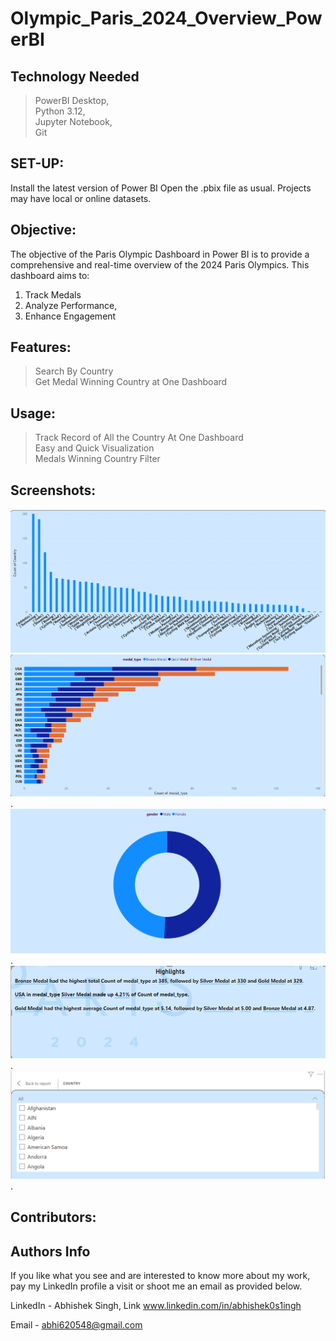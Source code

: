 # Olympic_Paris_2024_Overview_PowerBI
## Technology Needed
>PowerBI Desktop,<br/>
>Python 3.12,<br/>
>Jupyter Notebook,<br/>
>Git<br/>

## SET-UP:
Install the latest version of Power BI
Open the .pbix file as usual. Projects may have local or online datasets.

## Objective: 
The objective of the Paris Olympic Dashboard in Power BI is to provide a comprehensive and real-time overview of the 2024 Paris Olympics. This dashboard aims to:<br/>
1. Track Medals<br/>
2. Analyze Performance,<br/>
3. Enhance Engagement<br/>

## Features:
> Search By Country<br/>
> Get Medal Winning Country at One Dashboard


## Usage:
>Track Record of All the Country At One Dashboard<br/>
>Easy and Quick Visualization<br/>
>Medals Winning Country Filter<br/>



## Screenshots:

![Page1](https://github.com/ABHISHEK0S1INGH/Olympic_Paris_2024_Overview_PowerBI/blob/9525f7ddf4c79ae78a67f4078c2e7e218967ba8c/Olympic_2024_.Report/StaticResources/RegisteredResources/Screenshot%202024-08-17%20123704.png)
![Page1](https://github.com/ABHISHEK0S1INGH/Olympic_Paris_2024_Overview_PowerBI/blob/9525f7ddf4c79ae78a67f4078c2e7e218967ba8c/Olympic_2024_.Report/StaticResources/RegisteredResources/Screenshot%202024-08-17%20123718.png).
![Page1](https://github.com/ABHISHEK0S1INGH/Olympic_Paris_2024_Overview_PowerBI/blob/9525f7ddf4c79ae78a67f4078c2e7e218967ba8c/Olympic_2024_.Report/StaticResources/RegisteredResources/Screenshot%202024-08-17%20123731.png).
![Page1](https://github.com/ABHISHEK0S1INGH/Olympic_Paris_2024_Overview_PowerBI/blob/9525f7ddf4c79ae78a67f4078c2e7e218967ba8c/Olympic_2024_.Report/StaticResources/RegisteredResources/Screenshot%202024-08-17%20123838.png).
![Page1](https://github.com/ABHISHEK0S1INGH/Olympic_Paris_2024_Overview_PowerBI/blob/fcd9de6182098aa4243d62ad96e50d5b2f02a2cc/Olympic_2024_.Report/StaticResources/RegisteredResources/Screenshot%202024-08-22%20154324.png).

## Contributors:

## Authors Info
If you like what you see and are interested to know more about my work, pay my LinkedIn profile a visit or shoot me an email as provided below.

LinkedIn - Abhishek Singh, Link www.linkedin.com/in/abhishek0s1ingh

Email - abhi620548@gmail.com






